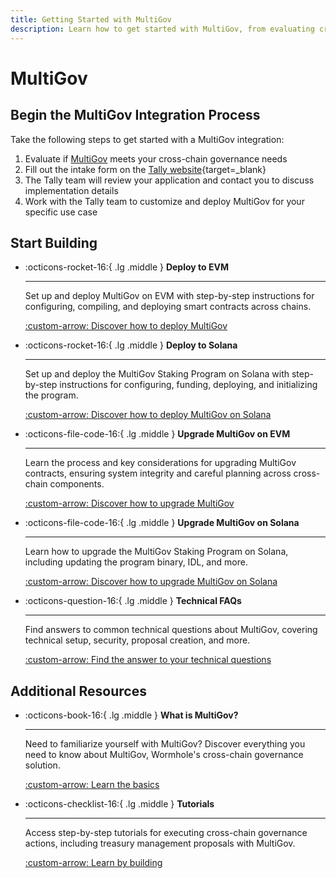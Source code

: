 ```yaml
---
title: Getting Started with MultiGov
description: Learn how to get started with MultiGov, from evaluating cross-chain governance needs to deploying with help from the Tally team.
---
```


# MultiGov

## Begin the MultiGov Integration Process

Take the following steps to get started with a MultiGov integration:

1. Evaluate if [MultiGov](/docs/learn/governance/) meets your cross-chain governance needs
2. Fill out the intake form on the [Tally website](https://www.tally.xyz/get-started){target=\_blank}
3. The Tally team will review your application and contact you to discuss implementation details
4. Work with the Tally team to customize and deploy MultiGov for your specific use case

## Start Building

<div class="grid cards" markdown>

-   :octicons-rocket-16:{ .lg .middle } **Deploy to EVM**

    ---

    Set up and deploy MultiGov on EVM with step-by-step instructions for configuring, compiling, and deploying smart contracts across chains.

    [:custom-arrow: Discover how to deploy MultiGov](/docs/build/contract-integrations/multigov/deploy-to-evm/)

-   :octicons-rocket-16:{ .lg .middle } **Deploy to Solana**  

    ---  

    Set up and deploy the MultiGov Staking Program on Solana with step-by-step instructions for configuring, funding, deploying, and initializing the program.  

    [:custom-arrow: Discover how to deploy MultiGov on Solana](/docs/build/contract-integrations/multigov/deploy-to-solana/)  

-   :octicons-file-code-16:{ .lg .middle } **Upgrade MultiGov on EVM**

    ---

    Learn the process and key considerations for upgrading MultiGov contracts, ensuring system integrity and careful planning across cross-chain components.

    [:custom-arrow: Discover how to upgrade MultiGov](/docs/build/contract-integrations/multigov/upgrade-evm/)

-   :octicons-file-code-16:{ .lg .middle } **Upgrade MultiGov on Solana**  

    ---  

    Learn how to upgrade the MultiGov Staking Program on Solana, including updating the program binary, IDL, and more.  

    [:custom-arrow: Discover how to upgrade MultiGov on Solana](/docs/build/contract-integrations/multigov/upgrade-solana/)  

-   :octicons-question-16:{ .lg .middle } **Technical FAQs**

    ---

    Find answers to common technical questions about MultiGov, covering technical setup, security, proposal creation, and more.

    [:custom-arrow: Find the answer to your technical questions](/docs/build/contract-integrations/multigov/faq/)

</div>

## Additional Resources

<div class="grid cards" markdown>

-   :octicons-book-16:{ .lg .middle } **What is MultiGov?**

    ---

    Need to familiarize yourself with MultiGov? Discover everything you need to know about MultiGov, Wormhole's cross-chain governance solution.

    [:custom-arrow: Learn the basics](/docs/learn/governance/)

-   :octicons-checklist-16:{ .lg .middle } **Tutorials**

    ---

    Access step-by-step tutorials for executing cross-chain governance actions, including treasury management proposals with MultiGov.

    [:custom-arrow: Learn by building](/docs/tutorials/multigov/)

</div>
